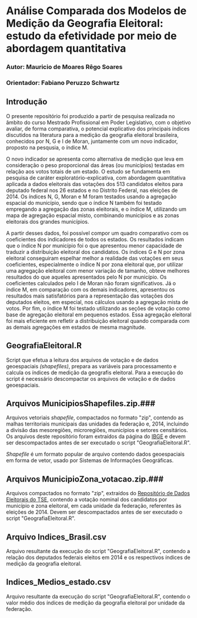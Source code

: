 # Análise Comparada dos Modelos de Medição da Geografia Eleitoral: estudo da efetividade por meio de abordagem quantitativa

### Autor: Mauricio de Moares Rêgo Soares
### Orientador: Fabiano Peruzzo Schwartz

## Introdução

O presente repositório foi produzido a partir de pesquisa realizada no âmbito do curso Mestrado Profissional em Poder Legislativo, com o objetivo avaliar, de forma comparativa, o potencial explicativo dos principais índices discutidos na literatura para a medição da geografia eleitoral brasileira, conhecidos por N, G e I de Moran, juntamente com um novo indicador, proposto na pesqusia, o índice M.

O novo indicador se apresenta como alternativa de medição que leva em consideração o peso proporcional das áreas (ou municípios) testadas em relação aos votos totais de um estado. O estudo se fundamenta em pesquisa de caráter exploratório-explicativa, com abordagem quantitativa aplicada a dados eleitorais das votações dos 513 candidatos eleitos para deputado federal nos 26 estados e no Distrito Federal, nas eleições de 2014. Os índices N, G, Moran e M foram testados usando a agregação espacial do município, sendo que o índice N também foi testado empregando a agregação das zonas eleitorais, e o índice M, utilizando um mapa de agregação espacial misto, combinando municípios e as zonas eleitorais dos grandes municípios.

A partir desses dados, foi possível compor um quadro comparativo com os coeficientes dos indicadores de todos os estados. Os resultados indicam que o índice N por município foi o que apresentou menor capacidade de traduzir a distribuição eleitoral dos candidatos. Os índices G e N por zona eleitoral conseguiram espelhar melhor a realidade das votações em seus coeficientes, especialmente o índice N por zona eleitoral que, por utilizar uma agregação eleitoral com menor variação de tamanho, obteve melhores resultados do que aqueles apresentados pelo N por município. Os coeficientes calculados pelo I de Moran não foram significativos. Já o índice M, em comparação com os demais indicadores, apresentou os resultados mais satisfatórios para a representação das votações dos deputados eleitos, em especial, nos cálculos usando a agregação mista de votos. Por fim, o índice M foi testado utilizando as seções de votação como base de agregação eleitoral em pequenos estados. Essa agregação eleitoral foi mais eficiente em refletir a distribuição eleitoral quando comparada com as demais agregações em estados de mesma magnitude.

## GeografiaEleitoral.R

Script que efetua a leitura dos arquivos de votação e de dados geoespaciais *(shapefiles)*, prepara as variáveis para processamento e calcula os índices de medição da geografis eleitoral. Para a execução do script é necessário descompactar os arquivos de votação e de dados geoespaciais.

## Arquivos MunicipiosShapefiles.zip.###

Arquivos vetoriais *shapefile*, compactados no formato "zip", contendo as malhas territoriais municipais das unidades da federação e, 2014, incluindo a divisão das mesoregiões, microregiões, municípios e setores censitários. Os arquivos deste repositório foram extraídos da página do [IBGE](https://downloads.ibge.gov.br/downloads_geociencias.htm) e devem ser descompactados antes de ser executado o script "GeografiaEleitoral.R".

*Shapefile* é um formato popular de arquivo contendo dados geoespaciais em forma de vetor, usado por Sistemas de Informações Geográficas.

## Arquivos MunicipioZona_votacao.zip.###

Arquivos compactados no formato "zip", extraídos do [Repositório de Dados Eleitorais do TSE](http://www.tse.jus.br/eleicoes/estatisticas/repositorio-de-dados-eleitorais-1/repositorio-de-dados-eleitorais), contendo a votação nominal dos candidatos por município e zona eleitoral, em cada unidade da federação, referentes às eleições de 2014. Devem ser descompactados antes de ser executado o script "GeografiaEleitoral.R".

## Arquivo Indices_Brasil.csv

Arquivo resultante da execução do script "GeografiaEleitoral.R", contendo a relação dos deputados federais eleitos em 2014 e os respectivos índices de medição da geografia eleitoral.

## Indices_Medios_estado.csv

Arquivo resultante da execução do script "GeografiaEleitoral.R", contendo o valor médio dos índices de medição da geografia eleitoral por unidade da federação.





